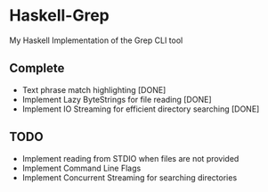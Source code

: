 # Haskell-Grep
My Haskell Implementation of the Grep CLI tool

## Complete
* Text phrase match highlighting [DONE]
* Implement Lazy ByteStrings for file reading  [DONE]
* Implement IO Streaming for efficient directory searching [DONE]


## TODO
* Implement reading from STDIO when files are not provided
* Implement Command Line Flags
* Implement Concurrent Streaming for searching directories